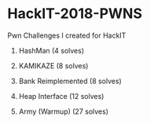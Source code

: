 # HackIT-2018-PWNS

Pwn Challenges I created for HackIT

1. HashMan (4 solves)

2. KAMIKAZE (8 solves)

3. Bank Reimplemented (8 solves)

4. Heap Interface (12 solves)

5. Army (Warmup) (27 solves)
